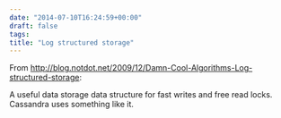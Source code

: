```yaml
---
date: "2014-07-10T16:24:59+00:00"
draft: false
tags: 
title: "Log structured storage"
---
```

From http://blog.notdot.net/2009/12/Damn-Cool-Algorithms-Log-structured-storage:

A useful data storage data structure for fast writes and free read locks. Cassandra uses something like it.
